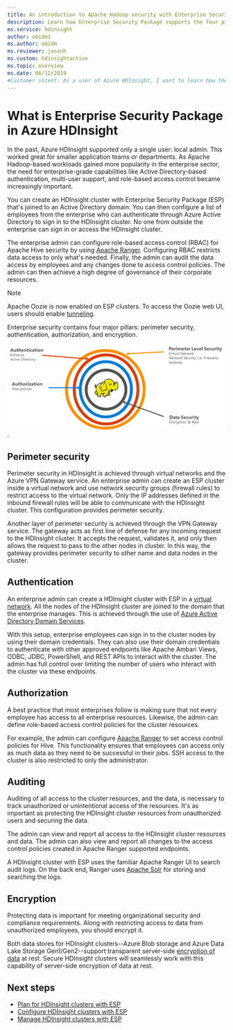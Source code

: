 ```yaml
---
title: An introduction to Apache Hadoop security with Enterprise Security Package
description: Learn how Enterprise Security Package supports the four pillars of enterprise security.
ms.service: hdinsight
author: omidm1
ms.author: omidm
ms.reviewer: jasonh
ms.custom: hdinsightactive
ms.topic: overview
ms.date: 06/12/2019
#Customer intent: As a user of Azure HDInsight, I want to learn how the Enterprise Security Package can provide additional security controls.
---
```


# What is Enterprise Security Package in Azure HDInsight

In the past, Azure HDInsight supported only a single user: local admin. This worked great for smaller application teams or departments. As Apache Hadoop-based workloads gained more popularity in the enterprise sector, the need for enterprise-grade capabilities like Active Directory-based authentication, multi-user support, and role-based access control became increasingly important. 

You can create an HDInsight cluster with Enterprise Security Package (ESP) that's joined to an Active Directory domain. You can then configure a list of employees from the enterprise who can authenticate through Azure Active Directory to sign in to the HDInsight cluster. No one from outside the enterprise can sign in or access the HDInsight cluster. 

The enterprise admin can configure role-based access control (RBAC) for Apache Hive security by using [Apache Ranger](https://ranger.apache.org/). Configuring RBAC restricts data access to only what's needed. Finally, the admin can audit the data access by employees and any changes done to access control policies. The admin can then achieve a high degree of governance of their corporate resources.

> [!NOTE]  
> Apache Oozie is now enabled on ESP clusters. To access the Oozie web UI, users should enable [tunneling](../hdinsight-linux-ambari-ssh-tunnel.md).

Enterprise security contains four major pillars: perimeter security, authentication, authorization, and encryption.

![Benefits of Enterprise Security Package HDInsight clusters in the four pillars of enterprise security](./media/apache-domain-joined-introduction/hdinsight-domain-joined-four-pillars.png).

## Perimeter security
Perimeter security in HDInsight is achieved through virtual networks and the Azure VPN Gateway service. An enterprise admin can create an ESP cluster inside a virtual network and use network security groups (firewall rules) to restrict access to the virtual network. Only the IP addresses defined in the inbound firewall rules will be able to communicate with the HDInsight cluster. This configuration provides perimeter security.

Another layer of perimeter security is achieved through the VPN Gateway service. The gateway acts as first line of defense for any incoming request to the HDInsight cluster. It accepts the request, validates it, and only then allows the request to pass to the other nodes in cluster. In this way, the gateway provides perimeter security to other name and data nodes in the cluster.

## Authentication
An enterprise admin can create a HDInsight cluster with ESP in a [virtual network](https://azure.microsoft.com/services/virtual-network/). All the nodes of the HDInsight cluster are joined to the domain that the enterprise manages. This is achieved through the use of [Azure Active Directory Domain Services](../../active-directory-domain-services/overview.md). 

With this setup, enterprise employees can sign in to the cluster nodes by using their domain credentials. They can also use their domain credentials to authenticate with other approved endpoints like Apache Ambari Views, ODBC, JDBC, PowerShell, and REST APIs to interact with the cluster. The admin has full control over limiting the number of users who interact with the cluster via these endpoints.

## Authorization
A best practice that most enterprises follow is making sure that not every employee has access to all enterprise resources. Likewise, the admin can define role-based access control policies for the cluster resources. 

For example, the admin can configure [Apache Ranger](https://ranger.apache.org/) to set access control policies for Hive. This functionality ensures that employees can access only as much data as they need to be successful in their jobs. SSH access to the cluster is also restricted to only the administrator.

## Auditing
Auditing of all access to the cluster resources, and the data, is necessary to track unauthorized or unintentional access of the resources. It's as important as protecting the HDInsight cluster resources from unauthorized users and securing the data. 

The admin can view and report all access to the HDInsight cluster resources and data. The admin can also view and report all changes to the access control policies created in Apache Ranger supported endpoints. 

A HDInsight cluster with ESP uses the familiar Apache Ranger UI to search audit logs. On the back end, Ranger uses [Apache Solr](http://lucene.apache.org/solr/) for storing and searching the logs.

## Encryption
Protecting data is important for meeting organizational security and compliance requirements. Along with restricting access to data from unauthorized employees, you should encrypt it. 

Both data stores for HDInsight clusters--Azure Blob storage and Azure Data Lake Storage Gen1/Gen2--support transparent server-side [encryption of data](../../storage/common/storage-service-encryption.md) at rest. Secure HDInsight clusters will seamlessly work with this capability of server-side encryption of data at rest.

## Next steps

* [Plan for HDInsight clusters with ESP](apache-domain-joined-architecture.md)
* [Configure HDInsight clusters with ESP](apache-domain-joined-configure.md)
* [Manage HDInsight clusters with ESP](apache-domain-joined-manage.md)